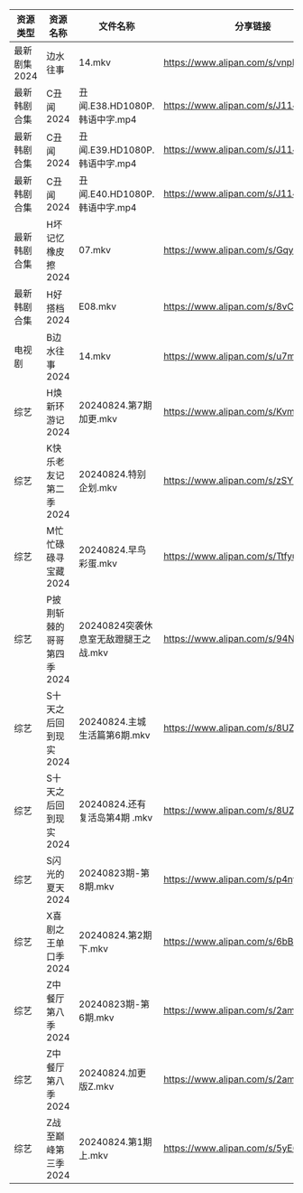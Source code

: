 | 资源类型     | 资源名称            | 文件名称                     | 分享链接                                 | 更新时间                |
| -------- | --------------- | ------------------------ | ------------------------------------ | ------------------- |
| 最新剧集2024 | 边水往事            | 14.mkv                   | https://www.alipan.com/s/vnpRghxMzuW | 2024-08-24 14:09:15 |
| 最新韩剧合集   | C丑闻2024         | 丑闻.E38.HD1080P.韩语中字.mp4  | https://www.alipan.com/s/J114XwZcFVg | 2024-08-24 10:08:44 |
| 最新韩剧合集   | C丑闻2024         | 丑闻.E39.HD1080P.韩语中字.mp4  | https://www.alipan.com/s/J114XwZcFVg | 2024-08-24 10:08:43 |
| 最新韩剧合集   | C丑闻2024         | 丑闻.E40.HD1080P.韩语中字.mp4  | https://www.alipan.com/s/J114XwZcFVg | 2024-08-24 10:08:43 |
| 最新韩剧合集   | H坏记忆橡皮擦2024     | 07.mkv                   | https://www.alipan.com/s/GqyFzVeNETy | 2024-08-24 12:05:37 |
| 最新韩剧合集   | H好搭档2024        | E08.mkv                  | https://www.alipan.com/s/8vCBcpXxGp9 | 2024-08-24 00:05:48 |
| 电视剧      | B边水往事2024       | 14.mkv                   | https://www.alipan.com/s/u7mCpvPXUu1 | 2024-08-24 14:05:17 |
| 综艺       | H焕新环游记2024      | 20240824.第7期加更.mkv       | https://www.alipan.com/s/KvmSoLHMiZr | 2024-08-24 14:07:06 |
| 综艺       | K快乐老友记第二季2024   | 20240824.特别企划.mkv        | https://www.alipan.com/s/zSYNbf4cpYQ | 2024-08-24 14:07:12 |
| 综艺       | M忙忙碌碌寻宝藏2024    | 20240824.早鸟彩蛋.mkv        | https://www.alipan.com/s/TtfyudAgS8v | 2024-08-24 14:07:24 |
| 综艺       | P披荆斩棘的哥哥第四季2024 | 20240824突袭休息室无敌蹬腿王之战.mkv | https://www.alipan.com/s/94NT9iGe94e | 2024-08-24 14:07:37 |
| 综艺       | S十天之后回到现实2024   | 20240824.主城生活篇第6期.mkv    | https://www.alipan.com/s/8UZE34cCGTv | 2024-08-24 14:07:53 |
| 综艺       | S十天之后回到现实2024   | 20240824.还有复活岛第4期 .mkv   | https://www.alipan.com/s/8UZE34cCGTv | 2024-08-24 14:07:53 |
| 综艺       | S闪光的夏天2024      | 20240823期-第8期.mkv        | https://www.alipan.com/s/p4nyvvi5szR | 2024-08-24 00:08:18 |
| 综艺       | X喜剧之王单口季2024    | 20240824.第2期下.mkv        | https://www.alipan.com/s/6bB6eDj37Y6 | 2024-08-24 14:08:17 |
| 综艺       | Z中餐厅第八季2024     | 20240823期-第6期.mkv        | https://www.alipan.com/s/2amsCP57Grh | 2024-08-24 00:07:03 |
| 综艺       | Z中餐厅第八季2024     | 20240824.加更版Z.mkv        | https://www.alipan.com/s/2amsCP57Grh | 2024-08-24 14:06:42 |
| 综艺       | Z战至巅峰第三季2024    | 20240824.第1期上.mkv        | https://www.alipan.com/s/5yE689QzaiL | 2024-08-24 14:08:32 |
